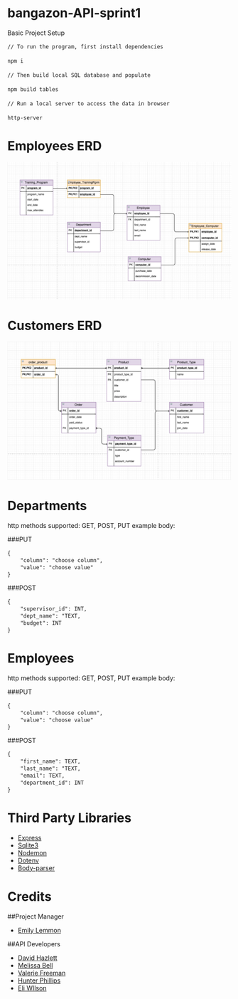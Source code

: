 # bangazon-API-sprint1

Basic Project Setup

```
// To run the program, first install dependencies

npm i 

// Then build local SQL database and populate

npm build tables

// Run a local server to access the data in browser

http-server

```

# Employees ERD

![Employees ERD](/ERD/employees-better.png)
# Customers ERD

![Customers ERD](/ERD/customers-products_v2.png)

# Departments
http methods supported: GET, POST, PUT example body:

###PUT
```
{
	"column": "choose column",
	"value": "choose value"
}
```
###POST
```
{
	"supervisor_id": INT,
	"dept_name": "TEXT,
	"budget": INT
}
```
# Employees
http methods supported: GET, POST, PUT example body:

###PUT
```
{
	"column": "choose column",
	"value": "choose value"
}
```
###POST
```
{
	"first_name": TEXT,
	"last_name": "TEXT,
	"email": TEXT,
	"department_id": INT
}
```
# Third Party Libraries
- [Express](https://expressjs.com/)
- [Sqlite3](https://www.npmjs.com/package/sqlite3)
- [Nodemon](https://www.npmjs.com/package/nodemon)
- [Dotenv](https://www.npmjs.com/package/dotenv)
- [Body-parser](https://www.npmjs.com/package/body-parser-json)

# Credits

##Project Manager
- [Emily Lemmon](https://github.com/Rian501)

##API Developers
- [David Hazlett](https://github.com/dhazlettjr)
- [Melissa Bell](https://github.com/melissabell456)
- [Valerie Freeman](https://github.com/Valerie-Freeman)
- [Hunter Phillips](https://github.com/hunterphillips)
- [Eli WIlson](https://github.com/e-x-wilson)

